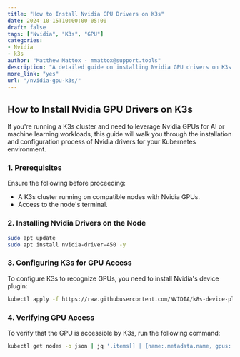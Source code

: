 ```yaml
---
title: "How to Install Nvidia GPU Drivers on K3s"
date: 2024-10-15T10:00:00-05:00
draft: false
tags: ["Nvidia", "K3s", "GPU"]
categories:
- Nvidia
- k3s
author: "Matthew Mattox - mmattox@support.tools"
description: "A detailed guide on installing Nvidia GPU drivers on K3s for machine learning workloads."
more_link: "yes"
url: "/nvidia-gpu-k3s/"
---
```


## How to Install Nvidia GPU Drivers on K3s

If you're running a K3s cluster and need to leverage Nvidia GPUs for AI or machine learning workloads, this guide will walk you through the installation and configuration process of Nvidia drivers for your Kubernetes environment.

<!--more-->

### 1. Prerequisites

Ensure the following before proceeding:

- A K3s cluster running on compatible nodes with Nvidia GPUs.
- Access to the node's terminal.

### 2. Installing Nvidia Drivers on the Node

```bash
sudo apt update
sudo apt install nvidia-driver-450 -y
```

### 3. Configuring K3s for GPU Access

To configure K3s to recognize GPUs, you need to install Nvidia's device plugin:

```bash
kubectl apply -f https://raw.githubusercontent.com/NVIDIA/k8s-device-plugin/master/nvidia-device-plugin.yml
```

### 4. Verifying GPU Access

To verify that the GPU is accessible by K3s, run the following command:

```bash
kubectl get nodes -o json | jq '.items[] | {name:.metadata.name, gpus:.status.capacity.nvidia\.com/gpu}'
```
